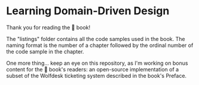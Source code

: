 # Learning Domain-Driven Design

Thank you for reading the 🐒 book!

The "listings" folder contains all the code samples used in the book. The naming format is the number of a chapter followed by the ordinal number of the code sample in the chapter.

One more thing... keep an eye on this repository, as I'm working on bonus content for the 🐒 book's readers: an open-source implementation of a subset of the Wolfdesk ticketing system described in the book's Preface.